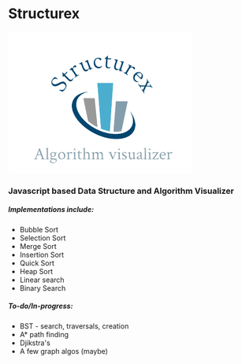 # Structurex

![img](src/assets/logo.png)

### Javascript based Data Structure and Algorithm Visualizer

##### Implementations include:
* Bubble Sort
* Selection Sort
* Merge Sort
* Insertion Sort
* Quick Sort
* Heap Sort
* Linear search
* Binary Search

##### To-do/In-progress:
* BST - search, traversals, creation
* A* path finding
* Djikstra's
* A few graph algos (maybe)
